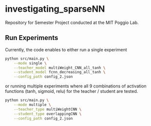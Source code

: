 # investigating_sparseNN

Repository for Semester Project conducted at the MIT Poggio Lab.


## Run Experiments

Currently, the code enables to either run a single experiment
```sh
python src/main.py \
    --mode single \
    --teacher_model multiWeight_CNN_all_tanh \
    --student_model fcnn_decreasing_all_tanh \
    --config_path config_2.json
```

or running multiple experiments where all 9 combinations of activation functions (tanh, sigmoid, relu) for the teacher / student are tested.
```sh
python src/main.py \
    --mode multiple \
    --teacher_type multiWeightCNN \
    --student_type overlappingCNN \
    --config_path config_2.json
```
